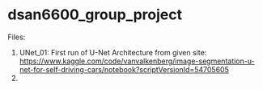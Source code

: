 # dsan6600_group_project

Files: 

1. UNet_01: First run of U-Net Architecture from given site:
  https://www.kaggle.com/code/vanvalkenberg/image-segmentation-u-net-for-self-driving-cars/notebook?scriptVersionId=54705605 
3. 
